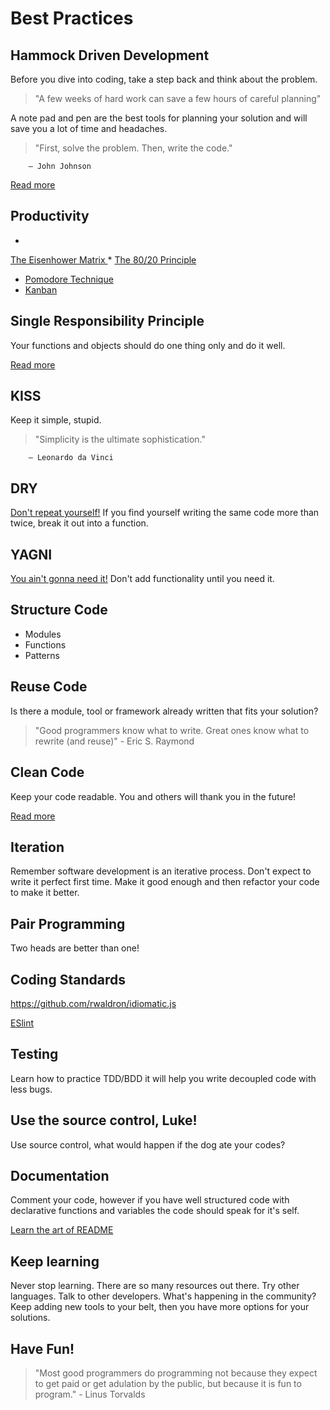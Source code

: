# Best Practices

## Hammock Driven Development
Before you dive into coding, take a step back and think about the problem.


> "A few weeks of hard work can save a few hours of careful planning"

A note pad and pen are the best tools for planning your solution and will save you a lot of time and headaches.


> "First, solve the problem. Then, write the code."

        — John Johnson



[Read more
](https://data-sorcery.org/2010/12/29/hammock-driven-dev/)

## Productivity

* 
[The Eisenhower Matrix
](http://www.eisenhower.me/eisenhower-matrix/)
* 
[The 80/20 Principle
](https://en.wikipedia.org/wiki/Pareto_principle)
* [Pomodore Technique](http://cirillocompany.de/pages/pomodoro-technique)
* [Kanban](https://www.atlassian.com/agile/kanban)

## Single Responsibility Principle
Your functions and objects should do one thing only and do it well.

[Read more
](https://en.wikipedia.org/wiki/Single_responsibility_principle)

## KISS
Keep it simple, stupid.



> "Simplicity is the ultimate sophistication."

        — Leonardo da Vinci


## DRY
[Don't repeat yourself!](https://en.wikipedia.org/wiki/Don't_repeat_yourself)  If you find yourself writing the same code more than twice, break it out into a function.

## YAGNI
[You ain't gonna need it!](https://en.wikipedia.org/wiki/You_aren't_gonna_need_it)  Don't add functionality until you need it.

## Structure Code
* Modules
* Functions
* Patterns

## Reuse Code
Is there a module, tool or framework already written that fits your solution?


> "Good programmers know what to write. Great ones know what to rewrite (and reuse)"
        - Eric S. Raymond

## Clean Code
Keep your code readable.  You and others will thank you in the future!

[Read more
](http://ricardogeek.com/docs/clean_code.pdf)

## Iteration
Remember software development is an iterative process.  Don't expect to write it perfect first time.  Make it good enough and then refactor your code to make it better.

## Pair Programming
Two heads are better than one!

## Coding Standards
https://github.com/rwaldron/idiomatic.js

[ESlint](http://eslint.org/)

## Testing
Learn how to practice TDD/BDD it will help you write decoupled code with less bugs.

## Use the source control, Luke!
Use source control, what would happen if the dog ate your codes?

## Documentation
Comment your code, however if you have well structured code with declarative functions and variables the code should speak for it's self.

[Learn the art of README
](https://github.com/noffle/art-of-readme)
## Keep learning
Never stop learning.  There are so many resources out there.  Try other languages.  Talk to other developers.  What's happening in the community?  Keep adding new tools to your belt, then you have more options for your solutions.

## Have Fun!

> "Most good programmers do programming not because they expect to get paid or get adulation by the public, but because it is fun to program." 
        - Linus Torvalds


